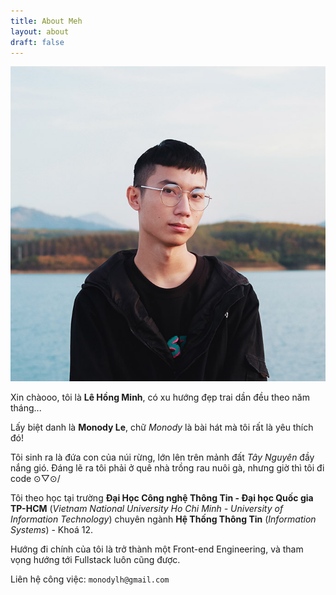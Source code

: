 ```yaml
---
title: About Meh
layout: about
draft: false
---
```


![Xin chào](/images/avatar.jpg)

Xin chàooo, tôi là **Lê Hồng Minh**, có xu hướng đẹp trai dần đều theo năm tháng...

Lấy biệt danh là **Monody Le**, chữ *Monody* là bài hát mà tôi rất là yêu thích đó!

Tôi sinh ra là đứa con của núi rừng, lớn lên trên mảnh đất *Tây Nguyên* đầy nắng gió. Đáng lẽ ra tôi phải ở quê nhà trồng rau nuôi gà, nhưng giờ thì tôi đi code ⊙▽⊙/

Tôi theo học tại trường **Đại Học Công nghệ Thông Tin - Đại học Quốc gia TP-HCM** (*Vietnam National University Ho Chi Minh - University of Information Technology*) chuyên ngành **Hệ Thống Thông Tin** (*Information Systems*) - Khoá 12.

Hướng đi chính của tôi là trở thành một Front-end Engineering, và tham vọng hướng tới Fullstack luôn cũng được.

Liên hệ công việc: `monodylh@gmail.com`
